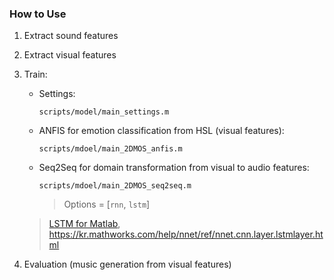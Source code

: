 ### How to Use
1. Extract sound features

2. Extract visual features

3. Train:
    * Settings:
        ```
        scripts/model/main_settings.m
        ```
    * ANFIS for emotion classification from HSL (visual features):
        ```
        scripts/mdoel/main_2DMOS_anfis.m
        ```
    * Seq2Seq for domain transformation from visual to audio features:
        ```
        scripts/mdoel/main_2DMOS_seq2seq.m
        ```
        > Options = [`rnn`, `lstm`]

	> [LSTM for Matlab](https://www.mathworks.com/help/deeplearning/ug/long-short-term-memory-networks.html), https://kr.mathworks.com/help/nnet/ref/nnet.cnn.layer.lstmlayer.html


4. Evaluation (music generation from visual features)
